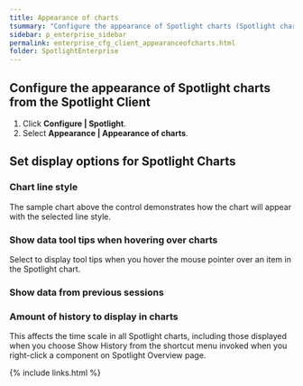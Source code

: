 ```yaml
---
title: Appearance of charts
tsummary: "Configure the appearance of Spotlight charts (Spotlight charts) in this Spotlight Client."
sidebar: p_enterprise_sidebar
permalink: enterprise_cfg_client_appearanceofcharts.html
folder: SpotlightEnterprise
---
```




## Configure the appearance of Spotlight charts from the Spotlight Client

1. Click **Configure \| Spotlight**.
2. Select **Appearance \| Appearance of charts**.

## Set display options for Spotlight Charts

### Chart line style

The sample chart above the control demonstrates how the chart will appear with the selected line style.

### Show data tool tips when hovering over charts

Select to display tool tips when you hover the mouse pointer over an item in the Spotlight chart.

### Show data from previous sessions


### Amount of history to display in charts

This affects the time scale in all Spotlight charts, including those displayed when you choose Show History from the shortcut menu invoked when you right-click a component on Spotlight Overview page.



{% include links.html %}
